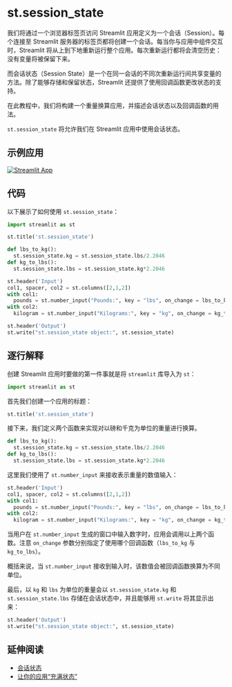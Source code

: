 # st.session_state

我们将通过一个浏览器标签页访问 Streamlit 应用定义为一个会话（Session）。每个连接至 Streamlit 服务器的标签页都将创建一个会话。每当你与应用中组件交互时，Streamlit 将从上到下地重新运行整个应用。每次重新运行都将会清空历史：没有变量将被保留下来。

而会话状态（Session State）是一个在同一会话的不同次重新运行间共享变量的方法。除了能够存储和保留状态，Streamlit 还提供了使用回调函数更改状态的支持。

在此教程中，我们将构建一个重量换算应用，并描述会话状态以及回调函数的用法。

`st.session_state` 将允许我们在 Streamlit 应用中使用会话状态。

## 示例应用

[![Streamlit App](https://static.streamlit.io/badges/streamlit_badge_black_white.svg)](https://share.streamlit.io/dataprofessor/st.session_state/)

## 代码

以下展示了如何使用 `st.session_state`：

```python
import streamlit as st

st.title('st.session_state')

def lbs_to_kg():
  st.session_state.kg = st.session_state.lbs/2.2046
def kg_to_lbs():
  st.session_state.lbs = st.session_state.kg*2.2046

st.header('Input')
col1, spacer, col2 = st.columns([2,1,2])
with col1:
  pounds = st.number_input("Pounds:", key = "lbs", on_change = lbs_to_kg)
with col2:
  kilogram = st.number_input("Kilograms:", key = "kg", on_change = kg_to_lbs)

st.header('Output')
st.write("st.session_state object:", st.session_state)
```

## 逐行解释

创建 Streamlit 应用时要做的第一件事就是将 `streamlit` 库导入为 `st`：

```python
import streamlit as st
```

首先我们创建一个应用的标题：

```python
st.title('st.session_state')
```

接下来，我们定义两个函数来实现对以磅和千克为单位的重量进行换算。

```python
def lbs_to_kg():
  st.session_state.kg = st.session_state.lbs/2.2046
def kg_to_lbs():
  st.session_state.lbs = st.session_state.kg*2.2046
```

这里我们使用了 `st.number_input` 来接收表示重量的数值输入：

```python
st.header('Input')
col1, spacer, col2 = st.columns([2,1,2])
with col1:
  pounds = st.number_input("Pounds:", key = "lbs", on_change = lbs_to_kg)
with col2:
  kilogram = st.number_input("Kilograms:", key = "kg", on_change = kg_to_lbs)
```

当用户在 `st.number_input` 生成的窗口中输入数字时，应用会调用以上两个函数。注意
`on_change` 参数分别指定了使用哪个回调函数（`lbs_to_kg` 与 `kg_to_lbs`）。

概括来说，当 `st.number_input` 接收到输入时，该数值会被回调函数换算为不同单位。

最后，以 `kg` 和 `lbs` 为单位的重量会以 `st.session_state.kg` 和 `st.session_state.lbs` 存储在会话状态中，并且能够用 `st.write` 将其显示出来：

```python
st.header('Output')
st.write("st.session_state object:", st.session_state)
```

## 延伸阅读

- [会话状态](https://docs.streamlit.io/library/api-reference/session-state)
- [让你的应用“充满状态”](https://docs.streamlit.io/library/advanced-features/session-state)
